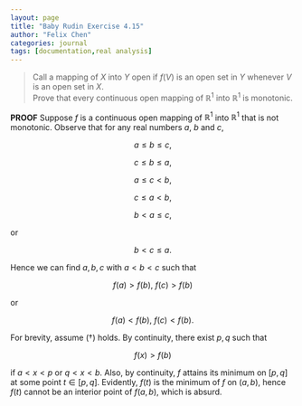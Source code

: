 ```yaml
---
layout: page
title: "Baby Rudin Exercise 4.15"
author: "Felix Chen"
categories: journal
tags: [documentation,real analysis]
---
```


> Call a mapping of $X$ into $Y$ open if $f(V)$ is an open set in $Y$ whenever
> $V$ is an open set in $X$. \
> Prove that every continuous open mapping of $\mathbb{R}^1$ into $\mathbb{R}^1$
> is monotonic.

**PROOF** Suppose $f$ is a continuous open mapping of $\mathbb{R}^1$ into $\mathbb{R}^1$
that is not monotonic. Observe that for any real numbers $a$, $b$ and $c$,

$$ a \leq b \leq c \mbox{,} $$

$$ c \leq b \leq a \mbox{,} $$

$$ a \leq c < b \mbox{,} $$

$$ c \leq a < b \mbox{,} $$

$$ b < a \leq c \mbox{,} $$

or

$$ b < c \leq a \mbox{.} $$
	
Hence we can find $a,b,c$ with $a<b<c$ such that

$$\tag{$\dagger$} f(a)>f(b) \mbox{, } f(c)>f(b)$$

or

$$ f(a)<f(b) \mbox{, } f(c)<f(b) \mbox{.} $$

For brevity, assume ($\dagger$) holds. By continuity, there exist $p,q$ such that

$$ f(x) > f(b) $$

if $a<x<p$ or $q<x<b$. Also, by continuity, $f$ attains its minimum on $[p,q]$ at
some point $t\in[p,q]$. Evidently, $f(t)$ is the minimum of $f$ on $(a,b)$, hence
$f(t)$ cannot be an interior point of $f(a,b)$, which is absurd.
